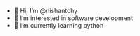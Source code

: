 - 👋 Hi, I’m @nishantchy
- 👀 I’m interested in software development
- 🌱 I’m currently learning python
